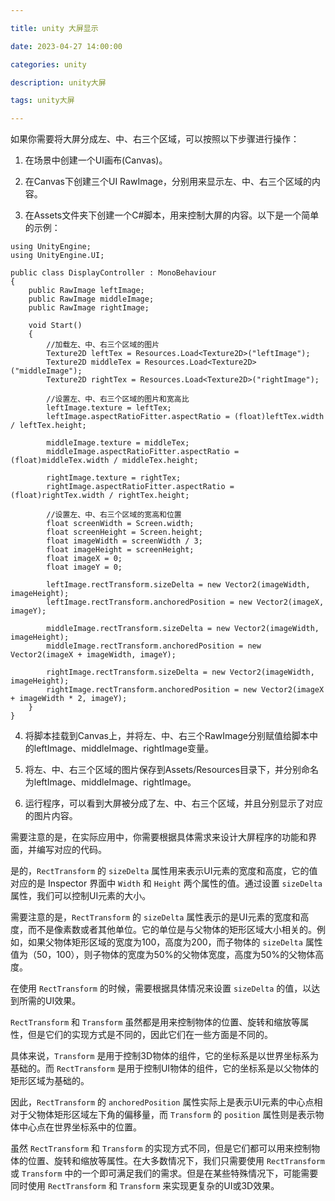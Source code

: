 ```yaml
---

title: unity 大屏显示

date: 2023-04-27 14:00:00

categories: unity

description: unity大屏

tags: unity大屏

---
```


如果你需要将大屏分成左、中、右三个区域，可以按照以下步骤进行操作：

1. 在场景中创建一个UI画布(Canvas)。

2. 在Canvas下创建三个UI RawImage，分别用来显示左、中、右三个区域的内容。

3. 在Assets文件夹下创建一个C#脚本，用来控制大屏的内容。以下是一个简单的示例：

```
using UnityEngine;
using UnityEngine.UI;

public class DisplayController : MonoBehaviour
{
    public RawImage leftImage;
    public RawImage middleImage;
    public RawImage rightImage;

    void Start()
    {
        //加载左、中、右三个区域的图片
        Texture2D leftTex = Resources.Load<Texture2D>("leftImage");
        Texture2D middleTex = Resources.Load<Texture2D>("middleImage");
        Texture2D rightTex = Resources.Load<Texture2D>("rightImage");

        //设置左、中、右三个区域的图片和宽高比
        leftImage.texture = leftTex;
        leftImage.aspectRatioFitter.aspectRatio = (float)leftTex.width / leftTex.height;

        middleImage.texture = middleTex;
        middleImage.aspectRatioFitter.aspectRatio = (float)middleTex.width / middleTex.height;

        rightImage.texture = rightTex;
        rightImage.aspectRatioFitter.aspectRatio = (float)rightTex.width / rightTex.height;

        //设置左、中、右三个区域的宽高和位置
        float screenWidth = Screen.width;
        float screenHeight = Screen.height;
        float imageWidth = screenWidth / 3;
        float imageHeight = screenHeight;
        float imageX = 0;
        float imageY = 0;

        leftImage.rectTransform.sizeDelta = new Vector2(imageWidth, imageHeight);
        leftImage.rectTransform.anchoredPosition = new Vector2(imageX, imageY);

        middleImage.rectTransform.sizeDelta = new Vector2(imageWidth, imageHeight);
        middleImage.rectTransform.anchoredPosition = new Vector2(imageX + imageWidth, imageY);

        rightImage.rectTransform.sizeDelta = new Vector2(imageWidth, imageHeight);
        rightImage.rectTransform.anchoredPosition = new Vector2(imageX + imageWidth * 2, imageY);
    }
}
```

4. 将脚本挂载到Canvas上，并将左、中、右三个RawImage分别赋值给脚本中的leftImage、middleImage、rightImage变量。

5. 将左、中、右三个区域的图片保存到Assets/Resources目录下，并分别命名为leftImage、middleImage、rightImage。

6. 运行程序，可以看到大屏被分成了左、中、右三个区域，并且分别显示了对应的图片内容。

需要注意的是，在实际应用中，你需要根据具体需求来设计大屏程序的功能和界面，并编写对应的代码。

是的，`RectTransform` 的 `sizeDelta` 属性用来表示UI元素的宽度和高度，它的值对应的是 Inspector 界面中 `Width` 和 `Height` 两个属性的值。通过设置 `sizeDelta` 属性，我们可以控制UI元素的大小。

需要注意的是，`RectTransform` 的 `sizeDelta` 属性表示的是UI元素的宽度和高度，而不是像素数或者其他单位。它的单位是与父物体的矩形区域大小相关的。例如，如果父物体矩形区域的宽度为100，高度为200，而子物体的 `sizeDelta` 属性值为（50，100），则子物体的宽度为50%的父物体宽度，高度为50%的父物体高度。

在使用 `RectTransform` 的时候，需要根据具体情况来设置 `sizeDelta` 的值，以达到所需的UI效果。

`RectTransform` 和 `Transform` 虽然都是用来控制物体的位置、旋转和缩放等属性，但是它们的实现方式是不同的，因此它们在一些方面是不同的。

具体来说，`Transform` 是用于控制3D物体的组件，它的坐标系是以世界坐标系为基础的。而 `RectTransform` 是用于控制UI物体的组件，它的坐标系是以父物体的矩形区域为基础的。

因此，`RectTransform` 的 `anchoredPosition` 属性实际上是表示UI元素的中心点相对于父物体矩形区域左下角的偏移量，而 `Transform` 的 `position` 属性则是表示物体中心点在世界坐标系中的位置。

虽然 `RectTransform` 和 `Transform` 的实现方式不同，但是它们都可以用来控制物体的位置、旋转和缩放等属性。在大多数情况下，我们只需要使用 `RectTransform` 或 `Transform` 中的一个即可满足我们的需求。但是在某些特殊情况下，可能需要同时使用 `RectTransform` 和 `Transform` 来实现更复杂的UI或3D效果。